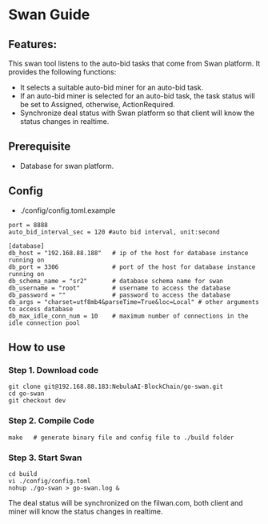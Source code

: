 # Swan Guide

## Features:

This swan tool listens to the auto-bid tasks that come from Swan platform. It provides the following functions:

* It selects a suitable auto-bid miner for an auto-bid task. 
* If an auto-bid miner is selected for an auto-bid task, the task status will be set to Assigned, otherwise, ActionRequired.
* Synchronize deal status with Swan platform so that client will know the status changes in realtime.

## Prerequisite
- Database for swan platform.

## Config
* ./config/config.toml.example
```shell
port = 8888
auto_bid_interval_sec = 120 #auto bid interval, unit:second

[database]
db_host = "192.168.88.188"   # ip of the host for database instance running on
db_port = 3306               # port of the host for database instance running on
db_schema_name = "sr2"       # database schema name for swan
db_username = "root"         # username to access the database
db_password = ""             # password to access the database
db_args = "charset=utf8mb4&parseTime=True&loc=Local" # other arguments to access database
db_max_idle_conn_num = 10    # maximum number of connections in the idle connection pool
```
## How to use

### Step 1. Download code
```shell
git clone git@192.168.88.183:NebulaAI-BlockChain/go-swan.git
cd go-swan
git checkout dev
```

### Step 2. Compile Code
```shell
make   # generate binary file and config file to ./build folder
```

### Step 3. Start Swan
```shell
cd build
vi ./config/config.toml
nohup ./go-swan > go-swan.log &
```

The deal status will be synchronized on the filwan.com, both client and miner will know the status changes in realtime.
